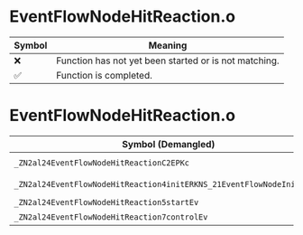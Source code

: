 # EventFlowNodeHitReaction.o
| Symbol | Meaning 
| ------------- | ------------- 
| :x: | Function has not yet been started or is not matching. 
| :white_check_mark: | Function is completed. 


# EventFlowNodeHitReaction.o
| Symbol (Demangled) | Symbol (Mangled) | Decompiled? |
| ------------- |  ------------- | ------------- |
| `_ZN2al24EventFlowNodeHitReactionC2EPKc` | `al::EventFlowNodeHitReaction::EventFlowNodeHitReaction(char const*)` | :white_check_mark: |
| `_ZN2al24EventFlowNodeHitReaction4initERKNS_21EventFlowNodeInitInfoE` | `al::EventFlowNodeHitReaction::init(al::EventFlowNodeInitInfo const&)` | :white_check_mark: |
| `_ZN2al24EventFlowNodeHitReaction5startEv` | `al::EventFlowNodeHitReaction::start(void)` | :white_check_mark: |
| `_ZN2al24EventFlowNodeHitReaction7controlEv` | `al::EventFlowNodeHitReaction::control(void)` | :white_check_mark: |
